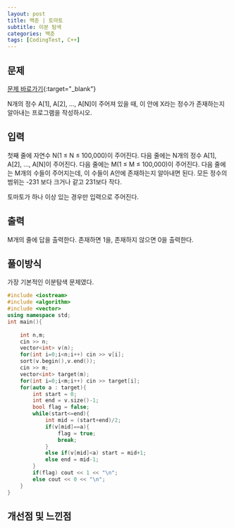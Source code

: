 ```yaml
---
layout: post
title: 백준 | 토마토
subtitle: 이분 탐색
categories: 백준
tags: [CodingTest, C++]
---
```


## 문제
[문제 바로가기](https://www.acmicpc.net/problem/1920){:target="_blank"}

N개의 정수 A[1], A[2], …, A[N]이 주어져 있을 때, 이 안에 X라는 정수가 존재하는지 알아내는 프로그램을 작성하시오.

## 입력

첫째 줄에 자연수 N(1 ≤ N ≤ 100,000)이 주어진다. 다음 줄에는 N개의 정수 A[1], A[2], …, A[N]이 주어진다. 다음 줄에는 M(1 ≤ M ≤ 100,000)이 주어진다. 다음 줄에는 M개의 수들이 주어지는데, 이 수들이 A안에 존재하는지 알아내면 된다. 모든 정수의 범위는 -231 보다 크거나 같고 231보다 작다.

토마토가 하나 이상 있는 경우만 입력으로 주어진다.

## 출력

M개의 줄에 답을 출력한다. 존재하면 1을, 존재하지 않으면 0을 출력한다.

## 풀이방식
  가장 기본적인 이분탐색 문제였다. 
  
```cpp
#include <iostream>
#include <algorithm>
#include <vector>
using namespace std;
int main(){
	
	int n,m;
	cin >> n;
	vector<int> v(n);
	for(int i=0;i<n;i++) cin >> v[i];
	sort(v.begin(),v.end());
	cin >> m;
	vector<int> target(m);
	for(int i=0;i<m;i++) cin >> target[i];
	for(auto a : target){
		int start = 0;
		int end = v.size()-1;
		bool flag = false;
		while(start<=end){
			int mid = (start+end)/2;
			if(v[mid]==a){
				flag = true;
				break;
			}
			else if(v[mid]<a) start = mid+1;
			else end = mid-1;
		}
		if(flag) cout << 1 << "\n";
		else cout << 0 << "\n";
	}
}
```

## 개선점 및 느낀점

 
